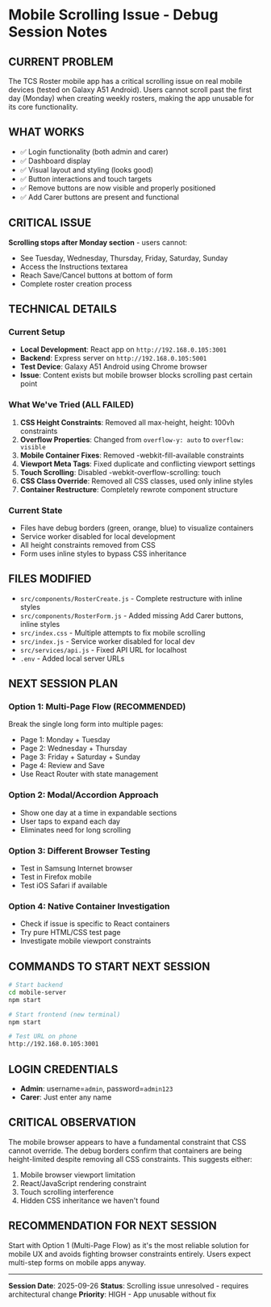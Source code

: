# Mobile Scrolling Issue - Debug Session Notes

## CURRENT PROBLEM
The TCS Roster mobile app has a critical scrolling issue on real mobile devices (tested on Galaxy A51 Android). Users cannot scroll past the first day (Monday) when creating weekly rosters, making the app unusable for its core functionality.

## WHAT WORKS
- ✅ Login functionality (both admin and carer)
- ✅ Dashboard display
- ✅ Visual layout and styling (looks good)
- ✅ Button interactions and touch targets
- ✅ Remove buttons are now visible and properly positioned
- ✅ Add Carer buttons are present and functional

## CRITICAL ISSUE
**Scrolling stops after Monday section** - users cannot:
- See Tuesday, Wednesday, Thursday, Friday, Saturday, Sunday
- Access the Instructions textarea
- Reach Save/Cancel buttons at bottom of form
- Complete roster creation process

## TECHNICAL DETAILS

### Current Setup
- **Local Development**: React app on `http://192.168.0.105:3001`
- **Backend**: Express server on `http://192.168.0.105:5001`
- **Test Device**: Galaxy A51 Android using Chrome browser
- **Issue**: Content exists but mobile browser blocks scrolling past certain point

### What We've Tried (ALL FAILED)
1. **CSS Height Constraints**: Removed all max-height, height: 100vh constraints
2. **Overflow Properties**: Changed from `overflow-y: auto` to `overflow: visible`
3. **Mobile Container Fixes**: Removed -webkit-fill-available constraints
4. **Viewport Meta Tags**: Fixed duplicate and conflicting viewport settings
5. **Touch Scrolling**: Disabled -webkit-overflow-scrolling: touch
6. **CSS Class Override**: Removed all CSS classes, used only inline styles
7. **Container Restructure**: Completely rewrote component structure

### Current State
- Files have debug borders (green, orange, blue) to visualize containers
- Service worker disabled for local development
- All height constraints removed from CSS
- Form uses inline styles to bypass CSS inheritance

## FILES MODIFIED
- `src/components/RosterCreate.js` - Complete restructure with inline styles
- `src/components/RosterForm.js` - Added missing Add Carer buttons, inline styles
- `src/index.css` - Multiple attempts to fix mobile scrolling
- `src/index.js` - Service worker disabled for local dev
- `src/services/api.js` - Fixed API URL for localhost
- `.env` - Added local server URLs

## NEXT SESSION PLAN

### Option 1: Multi-Page Flow (RECOMMENDED)
Break the single long form into multiple pages:
- Page 1: Monday + Tuesday
- Page 2: Wednesday + Thursday
- Page 3: Friday + Saturday + Sunday
- Page 4: Review and Save
- Use React Router with state management

### Option 2: Modal/Accordion Approach
- Show one day at a time in expandable sections
- User taps to expand each day
- Eliminates need for long scrolling

### Option 3: Different Browser Testing
- Test in Samsung Internet browser
- Test in Firefox mobile
- Test iOS Safari if available

### Option 4: Native Container Investigation
- Check if issue is specific to React containers
- Try pure HTML/CSS test page
- Investigate mobile viewport constraints

## COMMANDS TO START NEXT SESSION
```bash
# Start backend
cd mobile-server
npm start

# Start frontend (new terminal)
npm start

# Test URL on phone
http://192.168.0.105:3001
```

## LOGIN CREDENTIALS
- **Admin**: username=`admin`, password=`admin123`
- **Carer**: Just enter any name

## CRITICAL OBSERVATION
The mobile browser appears to have a fundamental constraint that CSS cannot override. The debug borders confirm that containers are being height-limited despite removing all CSS constraints. This suggests either:
1. Mobile browser viewport limitation
2. React/JavaScript rendering constraint
3. Touch scrolling interference
4. Hidden CSS inheritance we haven't found

## RECOMMENDATION FOR NEXT SESSION
Start with Option 1 (Multi-Page Flow) as it's the most reliable solution for mobile UX and avoids fighting browser constraints entirely. Users expect multi-step forms on mobile apps anyway.

---
**Session Date**: 2025-09-26
**Status**: Scrolling issue unresolved - requires architectural change
**Priority**: HIGH - App unusable without fix